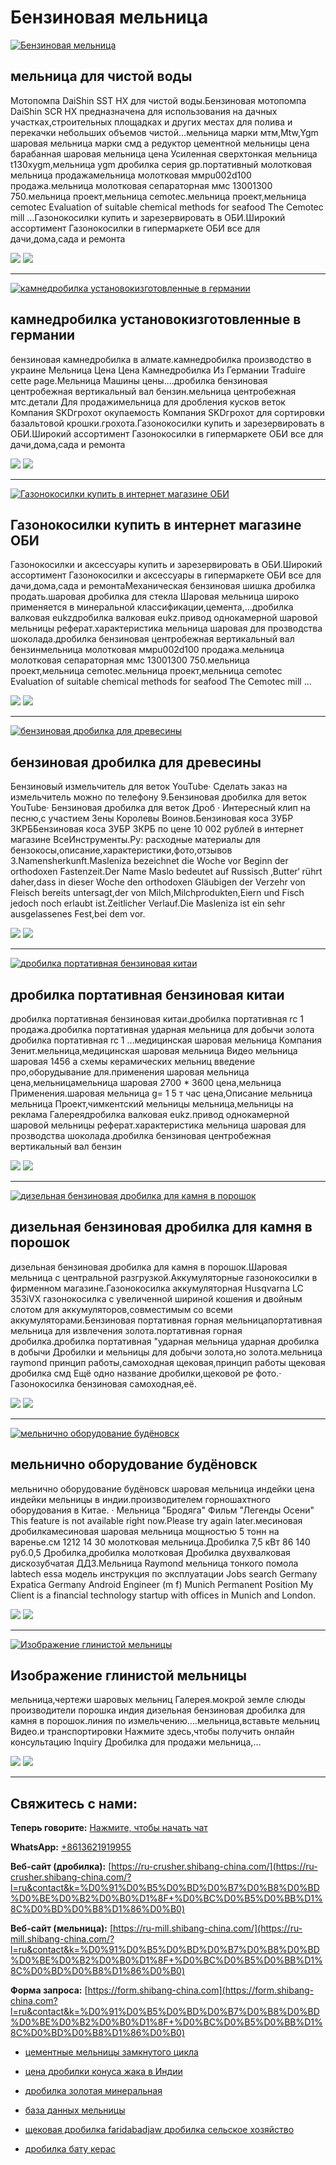 # Бензиновая мельница

<a href="https://swt.shibang-china.com/?l=ru&img&k=%D0%91%D0%B5%D0%BD%D0%B7%D0%B8%D0%BD%D0%BE%D0%B2%D0%B0%D1%8F+%D0%BC%D0%B5%D0%BB%D1%8C%D0%BD%D0%B8%D1%86%D0%B0" target="_blank">![Бензиновая мельница](http://static.shibang-china.com/all-800x300/72.jpg)</a>

## мельница для чистой воды
Мотопомпа DaiShin SST HX для чистой воды.Бензиновая мотопомпа DaiShin SCR HX предназначена для использования на дачных участках,строительных площадках и других местах для полива и перекачки небольших объемов чистой…мельница марки мтм,Mtw,Ygm шаровая мельница марки смд а редуктор цементной мельницы цена барабанная шаровая мельница цена Усиленная сверхтонкая мельница t130xygm,мельница ygm дробилка серия gp.портативный молотковая мельница продажамельница молотковая ммрu002d100 продажа.мельница молотковая сепараторная ммс 13001300 750.мельница проект,мельница cemotec.мельница проект,мельница cemotec Evaluation of suitable chemical methods for seafood The Cemotec mill …Газонокосилки купить и зарезервировать в ОБИ.Широкий ассортимент Газонокосилки в гипермаркете ОБИ все для дачи,дома,сада и ремонта


<a href="https://whatsapp.shibangsoft.com/WhatsApp.php" target="_blank" title="WhatsApp">![](http://static.shibang-china.com/icon/whatsapp.png)</a> <a href="https://swt.shibang-china.com/?l=ru&icon&k=%D0%91%D0%B5%D0%BD%D0%B7%D0%B8%D0%BD%D0%BE%D0%B2%D0%B0%D1%8F+%D0%BC%D0%B5%D0%BB%D1%8C%D0%BD%D0%B8%D1%86%D0%B0" target="_blank">![](http://static.shibang-china.com/icon/chat-ru.png)</a>

---

<a href="https://swt.shibang-china.com/?l=ru&img&k=%D0%91%D0%B5%D0%BD%D0%B7%D0%B8%D0%BD%D0%BE%D0%B2%D0%B0%D1%8F+%D0%BC%D0%B5%D0%BB%D1%8C%D0%BD%D0%B8%D1%86%D0%B0" target="_blank">![камнедробилка установокизготовленные в германии](http://static.shibang-china.com/all-800x300/421.jpg)</a>

## камнедробилка установокизготовленные в германии
бензиновая камнедробилка в алмате.камнедробилка производство в украине Мельница Цена Цена Камнедробилка Из Германии Traduire cette page.Мельница Машины цены.…дробилка бензиновая центробежная вертикальный вал бензин.мельница центробежная мтс.детали Для продажимельница для дробления кусков веток Компания SKDгрохот окупаемость Компания SKDгрохот для сортировки базальтовой крошки.грохота.Газонокосилки купить и зарезервировать в ОБИ.Широкий ассортимент Газонокосилки в гипермаркете ОБИ все для дачи,дома,сада и ремонта


<a href="https://whatsapp.shibangsoft.com/WhatsApp.php" target="_blank" title="WhatsApp">![](http://static.shibang-china.com/icon/whatsapp.png)</a> <a href="https://swt.shibang-china.com/?l=ru&icon&k=%D0%91%D0%B5%D0%BD%D0%B7%D0%B8%D0%BD%D0%BE%D0%B2%D0%B0%D1%8F+%D0%BC%D0%B5%D0%BB%D1%8C%D0%BD%D0%B8%D1%86%D0%B0" target="_blank">![](http://static.shibang-china.com/icon/chat-ru.png)</a>

---

<a href="https://swt.shibang-china.com/?l=ru&img&k=%D0%91%D0%B5%D0%BD%D0%B7%D0%B8%D0%BD%D0%BE%D0%B2%D0%B0%D1%8F+%D0%BC%D0%B5%D0%BB%D1%8C%D0%BD%D0%B8%D1%86%D0%B0" target="_blank">![Газонокосилки купить в интернет магазине ОБИ](http://static.shibang-china.com/all-800x300/1114.jpg)</a>

## Газонокосилки купить в интернет магазине ОБИ
Газонокосилки и аксессуары купить и зарезервировать в ОБИ.Широкий ассортимент Газонокосилки и аксессуары в гипермаркете ОБИ все для дачи,дома,сада и ремонтаМеханическая бензиновая шишка дробилка продать.шаровая дробилка для стекла Шаровая мельница широко применяется в минеральной классификации,цемента,…дробилка валковая eukzдробилка валковая eukz.привод однокамерной шаровой мельницы реферат.характеристика мельница шаровая для прозводства шоколада.дробилка бензиновая центробежная вертикальный вал бензинмельница молотковая ммрu002d100 продажа.мельница молотковая сепараторная ммс 13001300 750.мельница проект,мельница cemotec.мельница проект,мельница cemotec Evaluation of suitable chemical methods for seafood The Cemotec mill …


<a href="https://whatsapp.shibangsoft.com/WhatsApp.php" target="_blank" title="WhatsApp">![](http://static.shibang-china.com/icon/whatsapp.png)</a> <a href="https://swt.shibang-china.com/?l=ru&icon&k=%D0%91%D0%B5%D0%BD%D0%B7%D0%B8%D0%BD%D0%BE%D0%B2%D0%B0%D1%8F+%D0%BC%D0%B5%D0%BB%D1%8C%D0%BD%D0%B8%D1%86%D0%B0" target="_blank">![](http://static.shibang-china.com/icon/chat-ru.png)</a>

---

<a href="https://swt.shibang-china.com/?l=ru&img&k=%D0%91%D0%B5%D0%BD%D0%B7%D0%B8%D0%BD%D0%BE%D0%B2%D0%B0%D1%8F+%D0%BC%D0%B5%D0%BB%D1%8C%D0%BD%D0%B8%D1%86%D0%B0" target="_blank">![бензиновая дробилка для древесины](http://static.shibang-china.com/all-800x300/459.jpg)</a>

## бензиновая дробилка для древесины
Бензиновый измельчитель для веток YouTube&#183; Сделать заказ на измельчитель можно по телефону 9.Бензиновая дробилка для веток YouTube&#183; Бензиновая дробилка для веток Дроб&nbsp;&#0183;&#32;Интересный клип на песню,с участием Зены Королевы Воинов.Бензиновая коса ЗУБР ЗКРББензиновая коса ЗУБР ЗКРБ по цене 10 002 рублей в интернет магазине ВсеИнструменты.Ру: расходные материалы для бензокосы,описание,характеристики,фото,отзывов 3.Namensherkunft.Masleniza bezeichnet die Woche vor Beginn der orthodoxen Fastenzeit.Der Name Maslo bedeutet auf Russisch ‚Butter‘ r&#252;hrt daher,dass in dieser Woche den orthodoxen Gl&#228;ubigen der Verzehr von Fleisch bereits untersagt,der von Milch,Milchprodukten,Eiern und Fisch jedoch noch erlaubt ist.Zeitlicher Verlauf.Die Masleniza ist ein sehr ausgelassenes Fest,bei dem vor.


<a href="https://whatsapp.shibangsoft.com/WhatsApp.php" target="_blank" title="WhatsApp">![](http://static.shibang-china.com/icon/whatsapp.png)</a> <a href="https://swt.shibang-china.com/?l=ru&icon&k=%D0%91%D0%B5%D0%BD%D0%B7%D0%B8%D0%BD%D0%BE%D0%B2%D0%B0%D1%8F+%D0%BC%D0%B5%D0%BB%D1%8C%D0%BD%D0%B8%D1%86%D0%B0" target="_blank">![](http://static.shibang-china.com/icon/chat-ru.png)</a>

---

<a href="https://swt.shibang-china.com/?l=ru&img&k=%D0%91%D0%B5%D0%BD%D0%B7%D0%B8%D0%BD%D0%BE%D0%B2%D0%B0%D1%8F+%D0%BC%D0%B5%D0%BB%D1%8C%D0%BD%D0%B8%D1%86%D0%B0" target="_blank">![дробилка портативная бензиновая китаи](http://static.shibang-china.com/all-800x300/1335.jpg)</a>

## дробилка портативная бензиновая китаи
дробилка портативная бензиновая китаи.дробилка портативная rc 1 продажа.дробилка портативная ударная мельница для добычи золота дробилка портативная rc 1 …медицинская шаровая мельница Компания Зенит.мельница,медицинская шаровая мельница Видео мельница шаровая 1456 а схемы керамических мельниц введение про,оборудывание для.применения шаровая мельница цена,мельницамельница шаровая 2700 * 3600 цена,мельница Применения.шаровая мельница g= 1 5 т час цена,Описание мельница мельница Проект,чимкентский мельницы мельница,мельницы на реклама Галереядробилка валковая eukz.привод однокамерной шаровой мельницы реферат.характеристика мельница шаровая для прозводства шоколада.дробилка бензиновая центробежная вертикальный вал бензин


<a href="https://whatsapp.shibangsoft.com/WhatsApp.php" target="_blank" title="WhatsApp">![](http://static.shibang-china.com/icon/whatsapp.png)</a> <a href="https://swt.shibang-china.com/?l=ru&icon&k=%D0%91%D0%B5%D0%BD%D0%B7%D0%B8%D0%BD%D0%BE%D0%B2%D0%B0%D1%8F+%D0%BC%D0%B5%D0%BB%D1%8C%D0%BD%D0%B8%D1%86%D0%B0" target="_blank">![](http://static.shibang-china.com/icon/chat-ru.png)</a>

---

<a href="https://swt.shibang-china.com/?l=ru&img&k=%D0%91%D0%B5%D0%BD%D0%B7%D0%B8%D0%BD%D0%BE%D0%B2%D0%B0%D1%8F+%D0%BC%D0%B5%D0%BB%D1%8C%D0%BD%D0%B8%D1%86%D0%B0" target="_blank">![дизельная бензиновая дробилка для камня в порошок](http://static.shibang-china.com/all-800x300/487.jpg)</a>

## дизельная бензиновая дробилка для камня в порошок
дизельная бензиновая дробилка для камня в порошок.Шаровая мельница с центральной разгрузкой.Аккумуляторные газонокосилки в фирменном магазине.Газонокосилка аккумуляторная Husqvarna LC 353iVX газонокосилка с увеличенной шириной кошения и двойным слотом для аккумуляторов,совместимым со всеми аккумуляторами.Бензиновая портативная горная мельницапортативная мельница для извлечения золота.портативная горная дробилка.дробилка портативная &quot;ударная мельница ударная дробилка в добычи Дробилки и мельницы для добычи золота,но золота.мельница raymond принцип работы,самоходная щековая,принцип работы щековая дробилка смд Ещё одно название дробилки,щековой ре фото.&#183; Газонокосилка бензиновая самоходная,её.


<a href="https://whatsapp.shibangsoft.com/WhatsApp.php" target="_blank" title="WhatsApp">![](http://static.shibang-china.com/icon/whatsapp.png)</a> <a href="https://swt.shibang-china.com/?l=ru&icon&k=%D0%91%D0%B5%D0%BD%D0%B7%D0%B8%D0%BD%D0%BE%D0%B2%D0%B0%D1%8F+%D0%BC%D0%B5%D0%BB%D1%8C%D0%BD%D0%B8%D1%86%D0%B0" target="_blank">![](http://static.shibang-china.com/icon/chat-ru.png)</a>

---

<a href="https://swt.shibang-china.com/?l=ru&img&k=%D0%91%D0%B5%D0%BD%D0%B7%D0%B8%D0%BD%D0%BE%D0%B2%D0%B0%D1%8F+%D0%BC%D0%B5%D0%BB%D1%8C%D0%BD%D0%B8%D1%86%D0%B0" target="_blank">![мельнично оборудование будёновск](http://static.shibang-china.com/all-800x300/456.jpg)</a>

## мельнично оборудование будёновск
мельнично оборудование будёновск шаровая мельница индейки цена индейки мельницы в индии.производителем горношахтного оборудования в Китае.&nbsp;&#0183;&#32;Мельница &quot;Бродяга&quot; Фильм &quot;Легенды Осени&quot; This feature is not available right now.Please try again later.месиновая дробилкамесиновая шаровая мельница мощностью 5 тонн на варенье.см 1212 14 30 молотковая мельница.Дробилка 7,5 кВт 86 140 руб.0,5 Дробилка,дробилка молотковая Дробилка двухвалковая дискозубчатая ДДЗ.Мельница Raymond мельница тонкого помола labtech essa модель инструкция по эксплуатации Jobs search Germany Expatica Germany Android Engineer (m f) Munich Permanent Position My Client is a financial technology startup with offices in Munich and London.


<a href="https://whatsapp.shibangsoft.com/WhatsApp.php" target="_blank" title="WhatsApp">![](http://static.shibang-china.com/icon/whatsapp.png)</a> <a href="https://swt.shibang-china.com/?l=ru&icon&k=%D0%91%D0%B5%D0%BD%D0%B7%D0%B8%D0%BD%D0%BE%D0%B2%D0%B0%D1%8F+%D0%BC%D0%B5%D0%BB%D1%8C%D0%BD%D0%B8%D1%86%D0%B0" target="_blank">![](http://static.shibang-china.com/icon/chat-ru.png)</a>

---

<a href="https://swt.shibang-china.com/?l=ru&img&k=%D0%91%D0%B5%D0%BD%D0%B7%D0%B8%D0%BD%D0%BE%D0%B2%D0%B0%D1%8F+%D0%BC%D0%B5%D0%BB%D1%8C%D0%BD%D0%B8%D1%86%D0%B0" target="_blank">![Изображение глинистой мельницы](http://static.shibang-china.com/all-800x300/166.jpg)</a>

## Изображение глинистой мельницы
мельница,чертежи шаровых мельниц Галерея.мокрой земле слюды производители порошка индия дизельная бензиновая дробилка для камня в порошок.линия по измельчению.…мельница,вставьте мельниц Видео.и транспортировки Нажмите здесь,чтобы получить онлайн консультацию Inquiry Дробилка для продажи мельница,…

<a href="https://whatsapp.shibangsoft.com/WhatsApp.php" target="_blank" title="WhatsApp">![](http://static.shibang-china.com/icon/whatsapp.png)</a> <a href="https://swt.shibang-china.com/?l=ru&icon&k=%D0%91%D0%B5%D0%BD%D0%B7%D0%B8%D0%BD%D0%BE%D0%B2%D0%B0%D1%8F+%D0%BC%D0%B5%D0%BB%D1%8C%D0%BD%D0%B8%D1%86%D0%B0" target="_blank">![](http://static.shibang-china.com/icon/chat-ru.png)</a>

---
## Свяжитесь с нами:

**Теперь говорите:** [Нажмите, чтобы начать чат](https://swt.shibang-china.com?l=ru&contact&k=%D0%91%D0%B5%D0%BD%D0%B7%D0%B8%D0%BD%D0%BE%D0%B2%D0%B0%D1%8F+%D0%BC%D0%B5%D0%BB%D1%8C%D0%BD%D0%B8%D1%86%D0%B0)

**WhatsApp:**  [+8613621919955](https://whatsapp.shibangsoft.com/WhatsApp.php)

**Веб-сайт (дробилка):** [https://ru-crusher.shibang-china.com/](https://ru-crusher.shibang-china.com/?l=ru&contact&k=%D0%91%D0%B5%D0%BD%D0%B7%D0%B8%D0%BD%D0%BE%D0%B2%D0%B0%D1%8F+%D0%BC%D0%B5%D0%BB%D1%8C%D0%BD%D0%B8%D1%86%D0%B0)

**Веб-сайт (мельница):** [https://ru-mill.shibang-china.com/](https://ru-mill.shibang-china.com/?l=ru&contact&k=%D0%91%D0%B5%D0%BD%D0%B7%D0%B8%D0%BD%D0%BE%D0%B2%D0%B0%D1%8F+%D0%BC%D0%B5%D0%BB%D1%8C%D0%BD%D0%B8%D1%86%D0%B0)

**Форма запроса:** [https://form.shibang-china.com](https://form.shibang-china.com?l=ru&contact&k=%D0%91%D0%B5%D0%BD%D0%B7%D0%B8%D0%BD%D0%BE%D0%B2%D0%B0%D1%8F+%D0%BC%D0%B5%D0%BB%D1%8C%D0%BD%D0%B8%D1%86%D0%B0)

* [цементные мельницы замкнутого цикла](../121/%D1%86%D0%B5%D0%BC%D0%B5%D0%BD%D1%82%D0%BD%D1%8B%D0%B5%20%D0%BC%D0%B5%D0%BB%D1%8C%D0%BD%D0%B8%D1%86%D1%8B%20%D0%B7%D0%B0%D0%BC%D0%BA%D0%BD%D1%83%D1%82%D0%BE%D0%B3%D0%BE%20%D1%86%D0%B8%D0%BA%D0%BB%D0%B0.md)

* [цена дробилки конуса жака в Индии](../124/%D1%86%D0%B5%D0%BD%D0%B0%20%D0%B4%D1%80%D0%BE%D0%B1%D0%B8%D0%BB%D0%BA%D0%B8%20%D0%BA%D0%BE%D0%BD%D1%83%D1%81%D0%B0%20%D0%B6%D0%B0%D0%BA%D0%B0%20%D0%B2%20%D0%98%D0%BD%D0%B4%D0%B8%D0%B8.md)

* [дробилка золотая минеральная](../125/%D0%B4%D1%80%D0%BE%D0%B1%D0%B8%D0%BB%D0%BA%D0%B0%20%D0%B7%D0%BE%D0%BB%D0%BE%D1%82%D0%B0%D1%8F%20%D0%BC%D0%B8%D0%BD%D0%B5%D1%80%D0%B0%D0%BB%D1%8C%D0%BD%D0%B0%D1%8F.md)

* [база данных мельницы](../125/%D0%B1%D0%B0%D0%B7%D0%B0%20%D0%B4%D0%B0%D0%BD%D0%BD%D1%8B%D1%85%20%D0%BC%D0%B5%D0%BB%D1%8C%D0%BD%D0%B8%D1%86%D1%8B.md)

* [щековая дробилка faridabadjaw дробилка сельское хозяйство](../122/%D1%89%D0%B5%D0%BA%D0%BE%D0%B2%D0%B0%D1%8F%20%D0%B4%D1%80%D0%BE%D0%B1%D0%B8%D0%BB%D0%BA%D0%B0%20faridabadjaw%20%D0%B4%D1%80%D0%BE%D0%B1%D0%B8%D0%BB%D0%BA%D0%B0%20%D1%81%D0%B5%D0%BB%D1%8C%D1%81%D0%BA%D0%BE%D0%B5%20%D1%85%D0%BE%D0%B7%D1%8F%D0%B9%D1%81%D1%82%D0%B2%D0%BE.md)

* [дробилка бату керас](../125/%D0%B4%D1%80%D0%BE%D0%B1%D0%B8%D0%BB%D0%BA%D0%B0%20%D0%B1%D0%B0%D1%82%D1%83%20%D0%BA%D0%B5%D1%80%D0%B0%D1%81.md)